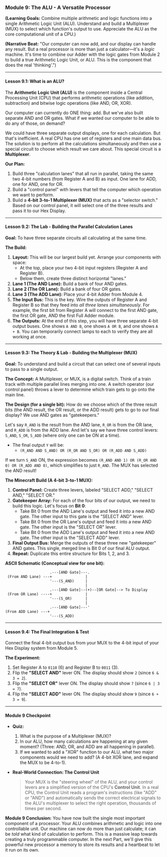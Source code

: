 ### **Module 9: The ALU - A Versatile Processor**

**(Learning Goals:** Combine multiple arithmetic and logic functions into a single Arithmetic Logic Unit (ALU). Understand and build a Multiplexer (MUX) to select which function's output to use. Appreciate the ALU as the core computational unit of a CPU.)

**(Narrative Beat:** "Our computer can now add, and our display can handle any result. But a real processor is more than just a calculator—it's a *logic* machine. It's time to combine our Adder with the logic gates from Module 2 to build a true Arithmetic Logic Unit, or ALU. This is the component that does the real 'thinking'.")

---

#### **Lesson 9.1: What is an ALU?**

The **Arithmetic Logic Unit (ALU)** is the component inside a Central Processing Unit (CPU) that performs arithmetic operations (like addition, subtraction) and bitwise logic operations (like AND, OR, XOR).

Our computer can currently do ONE thing: add. But we've also built separate AND and OR gates. What if we wanted our computer to be able to do any of those, on demand?

We could have three separate output displays, one for each calculation. But that's inefficient. A real CPU has one set of registers and one main data bus. The solution is to perform all the calculations simultaneously and then use a special circuit to choose which result we care about. This special circuit is a **Multiplexer**.

**Our Plan:**
1.  Build three "calculation lanes" that all run in parallel, taking the same two 4-bit numbers (from Register A and B) as input. One lane for ADD, one for AND, one for OR.
2.  Build a "control panel" with levers that tell the computer which operation we want to perform.
3.  Build a **4-bit 3-to-1 Multiplexer (MUX)** that acts as a "selector switch." Based on our control panel, it will select one of the three results and pass it to our Hex Display.

---

#### **Lesson 9.2: The Lab - Building the Parallel Calculation Lanes**

**Goal:** To have three separate circuits all calculating at the same time.

**The Build:**
1.  **Layout:** This will be our largest build yet. Arrange your components with space:
    *   At the top, place your two 4-bit input registers (Register A and Register B).
    *   Below them, create three distinct horizontal "lanes."
2.  **Lane 1 (The AND Lane):** Build a bank of four AND gates.
3.  **Lane 2 (The OR Lane):** Build a bank of four OR gates.
4.  **Lane 3 (The ADD Lane):** Place your 4-bit Adder from Module 4.
5.  **The Input Bus:** This is the key. Wire the outputs of Register A and Register B so that they feed into *all three lanes simultaneously*. For example, the first bit from Register A will connect to the first AND gate, the first OR gate, AND the first Full Adder module.
6.  **The Outputs:** At the end of this step, you will have three separate 4-bit output buses. One shows `A AND B`, one shows `A OR B`, and one shows `A + B`. You can temporarily connect lamps to each to verify they are all working at once.

---

#### **Lesson 9.3: The Theory & Lab - Building the Multiplexer (MUX)**

**Goal:** To understand and build a circuit that can select one of several inputs to pass to a single output.

**The Concept:** A Multiplexer, or MUX, is a digital switch. Think of a train track with multiple parallel lines merging into one. A switch operator (our control panel) throws a lever to determine which train gets to go onto the main line.

**The Design (for a single bit):**
How do we choose which of the three result bits (the AND result, the OR result, or the ADD result) gets to go to our final display? We use AND gates as "gatekeepers."

Let's say `R_AND` is the result from the AND lane, `R_OR` is from the OR lane, and `R_ADD` is from the ADD lane. And let's say we have three control levers: `S_AND`, `S_OR`, `S_ADD` (where only one can be ON at a time).

*   The final output `Y` will be:
    *   `(R_AND AND S_AND) OR (R_OR AND S_OR) OR (R_ADD AND S_ADD)`

If we turn `S_AND` ON, the expression becomes `(R_AND AND 1) OR (R_OR AND 0) OR (R_ADD AND 0)`, which simplifies to just `R_AND`. The MUX has selected the AND result!

**The Minecraft Build (A 4-bit 3-to-1 MUX):**
1.  **Control Panel:** Create three levers, labeled "SELECT ADD," "SELECT AND," "SELECT OR."
2.  **Gatekeeper Array:** For each of the four bits of our output, we need to build this logic. Let's focus on **Bit 0**:
    *   Take Bit 0 from the AND Lane's output and feed it into a new AND gate. The other input to this gate is the "SELECT AND" lever.
    *   Take Bit 0 from the OR Lane's output and feed it into a new AND gate. The other input is the "SELECT OR" lever.
    *   Take Bit 0 from the ADD Lane's output and feed it into a new AND gate. The other input is the "SELECT ADD" lever.
3.  **Final Output Bus:** Merge the outputs of these three new "gatekeeper" AND gates. This single, merged line is Bit 0 of our final ALU output.
4.  **Repeat:** Duplicate this entire structure for Bits 1, 2, and 3.

**ASCII Schematic (Conceptual view for one bit):**
```
                    .---[AND Gate]---.
 (From AND Lane) ---+               |
                    '---(S_AND)     |
                                    |
                    .---[AND Gate]--(+)--[OR Gate]--> To Display
 (From OR Lane) ----+               |
                    '---(S_OR)      |
                                    |
                    .---[AND Gate]---'
(From ADD Lane) ---+
                    '---(S_ADD)
```

---

#### **Lesson 9.4: The Final Integration & Test**

Connect the final 4-bit output bus from your MUX to the 4-bit input of your Hex Display system from Module 5.

**The Experiment:**
1.  Set Register A to `0110` (6) and Register B to `0011` (3).
2.  Flip the **"SELECT AND"** lever ON. The display should show `2` (since `6 & 3 = 2`).
3.  Flip the **"SELECT OR"** lever ON. The display should show `7` (since `6 | 3 = 7`).
4.  Flip the **"SELECT ADD"** lever ON. The display should show `9` (since `6 + 3 = 9`).

---

#### **Module 9 Checkpoint**

*   **Quiz:**
    1.  What is the purpose of a Multiplexer (MUX)?
    2.  In our ALU, how many calculations are happening at any given moment? (Three: AND, OR, and ADD are all happening in parallel).
    3.  If we wanted to add a "XOR" function to our ALU, what two major components would we need to add? (A 4-bit XOR lane, and expand the MUX to be 4-to-1).

*   **Real-World Connection: The Control Unit**
    > Your MUX is the "steering wheel" of the ALU, and your control levers are a simplified version of the CPU's **Control Unit**. In a real CPU, the Control Unit reads a program's instructions (like "ADD" or "AND") and automatically sends the correct electrical signals to the ALU's multiplexer to select the right operation, thousands of times per second.

**Module 9 Conclusion:**
You have now built the single most important component of a processor. Your ALU combines arithmetic and logic into one controllable unit. Our machine can now do more than just calculate; it can be *told* what kind of calculation to perform. This is a massive leap towards creating a truly programmable computer. In the next Part, we'll give this powerful new processor a memory to store its results and a heartbeat to let it run on its own.
